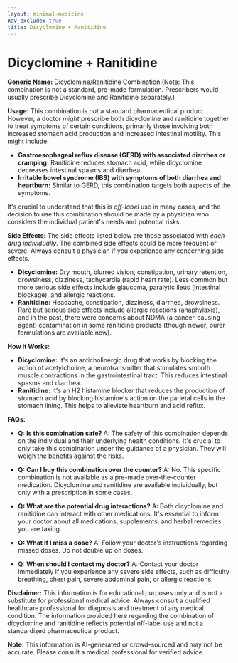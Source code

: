 ```yaml
---
layout: minimal-medicine
nav_exclude: true
title: Dicyclomine + Ranitidine
---
```


# Dicyclomine + Ranitidine

**Generic Name:** Dicyclomine/Ranitidine Combination (Note: This combination is not a standard, pre-made formulation.  Prescribers would usually prescribe Dicyclomine and Ranitidine separately.)

**Usage:**  This combination is *not* a standard pharmaceutical product.  However, a doctor *might* prescribe both dicyclomine and ranitidine together to treat symptoms of certain conditions, primarily those involving both increased stomach acid production and increased intestinal motility. This might include:

* **Gastroesophageal reflux disease (GERD) with associated diarrhea or cramping:** Ranitidine reduces stomach acid, while dicyclomine decreases intestinal spasms and diarrhea.
* **Irritable bowel syndrome (IBS) with symptoms of both diarrhea and heartburn:**  Similar to GERD, this combination targets both aspects of the symptoms.

It's crucial to understand that this is *off-label* use in many cases, and the decision to use this combination should be made by a physician who considers the individual patient's needs and potential risks.

**Side Effects:** The side effects listed below are those associated with *each drug individually*.  The combined side effects could be more frequent or severe.  Always consult a physician if you experience any concerning side effects.

* **Dicyclomine:** Dry mouth, blurred vision, constipation, urinary retention, drowsiness, dizziness, tachycardia (rapid heart rate).  Less common but more serious side effects include glaucoma, paralytic ileus (intestinal blockage), and allergic reactions.
* **Ranitidine:** Headache, constipation, dizziness, diarrhea, drowsiness.  Rare but serious side effects include allergic reactions (anaphylaxis), and in the past, there were concerns about NDMA (a cancer-causing agent) contamination in some ranitidine products (though newer, purer formulations are available now).

**How it Works:**

* **Dicyclomine:** It's an anticholinergic drug that works by blocking the action of acetylcholine, a neurotransmitter that stimulates smooth muscle contractions in the gastrointestinal tract. This reduces intestinal spasms and diarrhea.
* **Ranitidine:** It's an H2 histamine blocker that reduces the production of stomach acid by blocking histamine's action on the parietal cells in the stomach lining. This helps to alleviate heartburn and acid reflux.

**FAQs:**

* **Q: Is this combination safe?** A:  The safety of this combination depends on the individual and their underlying health conditions. It's crucial to only take this combination under the guidance of a physician.  They will weigh the benefits against the risks.

* **Q: Can I buy this combination over the counter?** A: No. This specific combination is not available as a pre-made over-the-counter medication. Dicyclomine and ranitidine are available individually, but only with a prescription in some cases.

* **Q: What are the potential drug interactions?** A: Both dicyclomine and ranitidine can interact with other medications.  It's essential to inform your doctor about all medications, supplements, and herbal remedies you are taking.

* **Q: What if I miss a dose?** A:  Follow your doctor's instructions regarding missed doses.  Do not double up on doses.

* **Q: When should I contact my doctor?** A: Contact your doctor immediately if you experience any severe side effects, such as difficulty breathing, chest pain, severe abdominal pain, or allergic reactions.


**Disclaimer:** This information is for educational purposes only and is not a substitute for professional medical advice. Always consult a qualified healthcare professional for diagnosis and treatment of any medical condition.  The information provided here regarding the combination of dicyclomine and ranitidine reflects potential off-label use and not a standardized pharmaceutical product.


**Note:** This information is AI-generated or crowd-sourced and may not be accurate. Please consult a medical professional for verified advice.